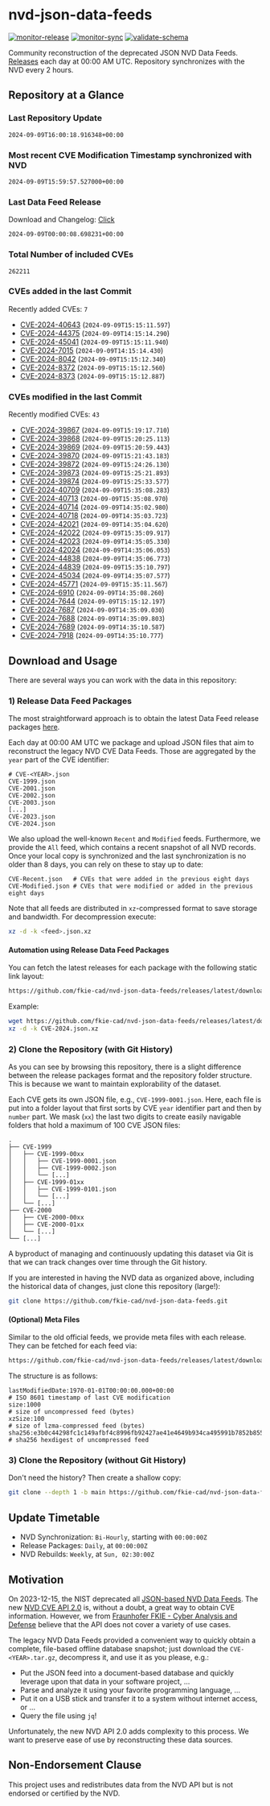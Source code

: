 # nvd-json-data-feeds

[![monitor-release](https://github.com/fkie-cad/nvd-json-data-feeds/actions/workflows/monitor_release.yml/badge.svg)](https://github.com/fkie-cad/nvd-json-data-feeds/actions/workflows/monitor_release.yml)
[![monitor-sync](https://github.com/fkie-cad/nvd-json-data-feeds/actions/workflows/monitor_sync.yml/badge.svg)](https://github.com/fkie-cad/nvd-json-data-feeds/actions/workflows/monitor_sync.yml)
[![validate-schema](https://github.com/fkie-cad/nvd-json-data-feeds/actions/workflows/validate_schema.yml/badge.svg)](https://github.com/fkie-cad/nvd-json-data-feeds/actions/workflows/validate_schema.yml)

Community reconstruction of the deprecated JSON NVD Data Feeds.
[Releases](https://github.com/fkie-cad/nvd-json-data-feeds/releases/latest) each day at 00:00 AM UTC.
Repository synchronizes with the NVD every 2 hours.

## Repository at a Glance

### Last Repository Update

```plain
2024-09-09T16:00:18.916348+00:00
```

### Most recent CVE Modification Timestamp synchronized with NVD

```plain
2024-09-09T15:59:57.527000+00:00
```

### Last Data Feed Release

Download and Changelog: [Click](https://github.com/fkie-cad/nvd-json-data-feeds/releases/latest)

```plain
2024-09-09T00:00:08.698231+00:00
```

### Total Number of included CVEs

```plain
262211
```

### CVEs added in the last Commit

Recently added CVEs: `7`

- [CVE-2024-40643](CVE-2024/CVE-2024-406xx/CVE-2024-40643.json) (`2024-09-09T15:15:11.597`)
- [CVE-2024-44375](CVE-2024/CVE-2024-443xx/CVE-2024-44375.json) (`2024-09-09T14:15:14.290`)
- [CVE-2024-45041](CVE-2024/CVE-2024-450xx/CVE-2024-45041.json) (`2024-09-09T15:15:11.940`)
- [CVE-2024-7015](CVE-2024/CVE-2024-70xx/CVE-2024-7015.json) (`2024-09-09T14:15:14.430`)
- [CVE-2024-8042](CVE-2024/CVE-2024-80xx/CVE-2024-8042.json) (`2024-09-09T15:15:12.340`)
- [CVE-2024-8372](CVE-2024/CVE-2024-83xx/CVE-2024-8372.json) (`2024-09-09T15:15:12.560`)
- [CVE-2024-8373](CVE-2024/CVE-2024-83xx/CVE-2024-8373.json) (`2024-09-09T15:15:12.887`)


### CVEs modified in the last Commit

Recently modified CVEs: `43`

- [CVE-2024-39867](CVE-2024/CVE-2024-398xx/CVE-2024-39867.json) (`2024-09-09T15:19:17.710`)
- [CVE-2024-39868](CVE-2024/CVE-2024-398xx/CVE-2024-39868.json) (`2024-09-09T15:20:25.113`)
- [CVE-2024-39869](CVE-2024/CVE-2024-398xx/CVE-2024-39869.json) (`2024-09-09T15:20:59.443`)
- [CVE-2024-39870](CVE-2024/CVE-2024-398xx/CVE-2024-39870.json) (`2024-09-09T15:21:43.183`)
- [CVE-2024-39872](CVE-2024/CVE-2024-398xx/CVE-2024-39872.json) (`2024-09-09T15:24:26.130`)
- [CVE-2024-39873](CVE-2024/CVE-2024-398xx/CVE-2024-39873.json) (`2024-09-09T15:25:21.893`)
- [CVE-2024-39874](CVE-2024/CVE-2024-398xx/CVE-2024-39874.json) (`2024-09-09T15:25:33.577`)
- [CVE-2024-40709](CVE-2024/CVE-2024-407xx/CVE-2024-40709.json) (`2024-09-09T15:35:08.283`)
- [CVE-2024-40713](CVE-2024/CVE-2024-407xx/CVE-2024-40713.json) (`2024-09-09T15:35:08.970`)
- [CVE-2024-40714](CVE-2024/CVE-2024-407xx/CVE-2024-40714.json) (`2024-09-09T14:35:02.980`)
- [CVE-2024-40718](CVE-2024/CVE-2024-407xx/CVE-2024-40718.json) (`2024-09-09T14:35:03.723`)
- [CVE-2024-42021](CVE-2024/CVE-2024-420xx/CVE-2024-42021.json) (`2024-09-09T14:35:04.620`)
- [CVE-2024-42022](CVE-2024/CVE-2024-420xx/CVE-2024-42022.json) (`2024-09-09T15:35:09.917`)
- [CVE-2024-42023](CVE-2024/CVE-2024-420xx/CVE-2024-42023.json) (`2024-09-09T14:35:05.330`)
- [CVE-2024-42024](CVE-2024/CVE-2024-420xx/CVE-2024-42024.json) (`2024-09-09T14:35:06.053`)
- [CVE-2024-44838](CVE-2024/CVE-2024-448xx/CVE-2024-44838.json) (`2024-09-09T14:35:06.773`)
- [CVE-2024-44839](CVE-2024/CVE-2024-448xx/CVE-2024-44839.json) (`2024-09-09T15:35:10.797`)
- [CVE-2024-45034](CVE-2024/CVE-2024-450xx/CVE-2024-45034.json) (`2024-09-09T14:35:07.577`)
- [CVE-2024-45771](CVE-2024/CVE-2024-457xx/CVE-2024-45771.json) (`2024-09-09T15:35:11.567`)
- [CVE-2024-6910](CVE-2024/CVE-2024-69xx/CVE-2024-6910.json) (`2024-09-09T14:35:08.260`)
- [CVE-2024-7644](CVE-2024/CVE-2024-76xx/CVE-2024-7644.json) (`2024-09-09T15:15:12.197`)
- [CVE-2024-7687](CVE-2024/CVE-2024-76xx/CVE-2024-7687.json) (`2024-09-09T14:35:09.030`)
- [CVE-2024-7688](CVE-2024/CVE-2024-76xx/CVE-2024-7688.json) (`2024-09-09T14:35:09.803`)
- [CVE-2024-7689](CVE-2024/CVE-2024-76xx/CVE-2024-7689.json) (`2024-09-09T14:35:10.587`)
- [CVE-2024-7918](CVE-2024/CVE-2024-79xx/CVE-2024-7918.json) (`2024-09-09T14:35:10.777`)


## Download and Usage

There are several ways you can work with the data in this repository:

### 1) Release Data Feed Packages

The most straightforward approach is to obtain the latest Data Feed release packages [here](https://github.com/fkie-cad/nvd-json-data-feeds/releases/latest).

Each day at 00:00 AM UTC we package and upload JSON files that aim to reconstruct the legacy NVD CVE Data Feeds.
Those are aggregated by the `year` part of the CVE identifier:

```
# CVE-<YEAR>.json
CVE-1999.json
CVE-2001.json
CVE-2002.json
CVE-2003.json
[...]
CVE-2023.json
CVE-2024.json
```

We also upload the well-known `Recent` and `Modified` feeds.
Furthermore, we provide the `All` feed, which contains a recent snapshot of all NVD records.
Once your local copy is synchronized and the last synchronization is no older than 8 days, you can rely on these to stay up to date:

```plain
CVE-Recent.json   # CVEs that were added in the previous eight days
CVE-Modified.json # CVEs that were modified or added in the previous eight days
```

Note that all feeds are distributed in `xz`-compressed format to save storage and bandwidth.
For decompression execute:

```sh
xz -d -k <feed>.json.xz
```

#### Automation using Release Data Feed Packages

You can fetch the latest releases for each package with the following static link layout:

```sh
https://github.com/fkie-cad/nvd-json-data-feeds/releases/latest/download/CVE-<YEAR>.json.xz
```

Example:

```sh
wget https://github.com/fkie-cad/nvd-json-data-feeds/releases/latest/download/CVE-2024.json.xz
xz -d -k CVE-2024.json.xz
```

### 2) Clone the Repository (with Git History)

As you can see by browsing this repository, there is a slight difference between the release packages format and the repository folder structure.
This is because we want to maintain explorability of the dataset.

Each CVE gets its own JSON file, e.g., `CVE-1999-0001.json`.
Here, each file is put into a folder layout that first sorts by CVE `year` identifier part and then by `number` part.
We mask (`xx`) the last two digits to create easily navigable folders that hold a maximum of 100 CVE JSON files:

```plain
.
├── CVE-1999
│   ├── CVE-1999-00xx
│   │   ├── CVE-1999-0001.json
│   │   ├── CVE-1999-0002.json
│   │   └── [...]
│   ├── CVE-1999-01xx
│   │   ├── CVE-1999-0101.json
│   │   └── [...]
│   └── [...]
├── CVE-2000
│   ├── CVE-2000-00xx
│   ├── CVE-2000-01xx
│   └── [...]
└── [...]
```

A byproduct of managing and continuously updating this dataset via Git is that we can track changes over time through the Git history.

If you are interested in having the NVD data as organized above, including the historical data of changes, just clone this repository (large!):

```sh
git clone https://github.com/fkie-cad/nvd-json-data-feeds.git
```

#### (Optional) Meta Files

Similar to the old official feeds, we provide meta files with each release. They can be fetched for each feed via:

```sh
https://github.com/fkie-cad/nvd-json-data-feeds/releases/latest/download/CVE-<YEAR>.meta
```

The structure is as follows:

```plain
lastModifiedDate:1970-01-01T00:00:00.000+00:00                          # ISO 8601 timestamp of last CVE modification
size:1000                                                               # size of uncompressed feed (bytes)
xzSize:100                                                              # size of lzma-compressed feed (bytes)
sha256:e3b0c44298fc1c149afbf4c8996fb92427ae41e4649b934ca495991b7852b855 # sha256 hexdigest of uncompressed feed
```

### 3) Clone the Repository (without Git History)

Don't need the history? Then create a shallow copy:

```sh
git clone --depth 1 -b main https://github.com/fkie-cad/nvd-json-data-feeds.git
```


## Update Timetable

* NVD Synchronization: `Bi-Hourly`, starting with `00:00:00Z`
* Release Packages: `Daily`, at `00:00:00Z`
* NVD Rebuilds: `Weekly`, at `Sun, 02:30:00Z`


## Motivation

On 2023-12-15, the NIST deprecated all [JSON-based NVD Data Feeds](https://nvd.nist.gov/vuln/data-feeds#divRetirementBanner-1).
The new [NVD CVE API 2.0](https://nvd.nist.gov/developers/vulnerabilities) is, without a doubt, a great way to obtain CVE information.
However, we from [Fraunhofer FKIE - Cyber Analysis and Defense](https://www.fkie.fraunhofer.de/en/departments/cad.html) believe that the API does not cover a variety of use cases.

The legacy NVD Data Feeds provided a convenient way to quickly obtain a complete, file-based offline database snapshot; just download the `CVE-<YEAR>.tar.gz`, decompress it, and use it as you please, e.g.:

- Put the JSON feed into a document-based database and quickly leverage upon that data in your software project, ...
- Parse and analyze it using your favorite programming language, ...
- Put it on a USB stick and transfer it to a system without internet access, or ...
- Query the file using `jq`!

Unfortunately, the new NVD API 2.0 adds complexity to this process.
We want to preserve ease of use by reconstructing these data sources.

## Non-Endorsement Clause

This project uses and redistributes data from the NVD API but is not endorsed or certified by the NVD.